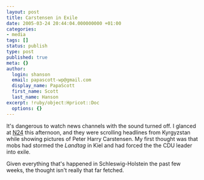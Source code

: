 ```yaml
---
layout: post
title: Carstensen in Exile
date: 2005-03-24 20:44:04.000000000 +01:00
categories:
- media
tags: []
status: publish
type: post
published: true
meta: {}
author:
  login: shanson
  email: papascott-wp@gmail.com
  display_name: PapaScott
  first_name: Scott
  last_name: Hanson
excerpt: !ruby/object:Hpricot::Doc
  options: {}
---
```

<p>It's dangerous to watch news channels with the sound turned off. I glanced at <a href="http://www.n24.de/">N24</a> this afternoon, and they were scrolling headlines from Kyrgyzstan while showing pictures of Peter Harry Carstensen. My first thought was that mobs had stormed the <em>Landtag</em> in Kiel and had forced the the CDU leader into exile. </p>
<p>Given everything that's happened in Schleswig-Holstein the past few weeks, the thought isn't really that far fetched.</p>
